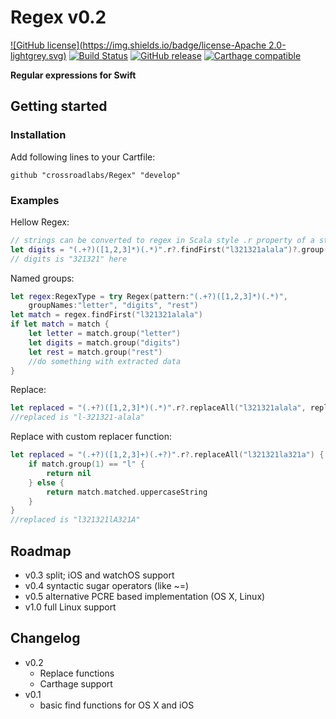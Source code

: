 # Regex v0.2
[![GitHub license](https://img.shields.io/badge/license-Apache 2.0-lightgrey.svg)](https://raw.githubusercontent.com/crossroadlabs/Regex/master/LICENSE) [![Build Status](https://travis-ci.org/crossroadlabs/Regex.svg?branch=develop)](https://travis-ci.org/crossroadlabs/Regex) [![GitHub release](https://img.shields.io/github/release/crossroadlabs/Regex.svg)](https://github.com/crossroadlabs/Regex/releases) [![Carthage compatible](https://img.shields.io/badge/Carthage-compatible-4BC51D.svg?style=flat)](https://github.com/Carthage/Carthage)

**Regular expressions for Swift**

## Getting started

### Installation

Add following lines to your Cartfile:  

	github "crossroadlabs/Regex" "develop"

### Examples

Hellow Regex:

```swift
// strings can be converted to regex in Scala style .r property of a string
let digits = "(.+?)([1,2,3]*)(.*)".r?.findFirst("l321321alala")?.group(2)
// digits is "321321" here
```

Named groups:

```swift
let regex:RegexType = try Regex(pattern:"(.+?)([1,2,3]*)(.*)",
	groupNames:"letter", "digits", "rest")
let match = regex.findFirst("l321321alala")
if let match = match {
	let letter = match.group("letter")
	let digits = match.group("digits")
	let rest = match.group("rest")
	//do something with extracted data
}
```

Replace:

```swift
let replaced = "(.+?)([1,2,3]*)(.*)".r?.replaceAll("l321321alala", replacement: "$1-$2-$3")
//replaced is "l-321321-alala"
```

Replace with custom replacer function:

```swift
let replaced = "(.+?)([1,2,3]+)(.+?)".r?.replaceAll("l321321la321a") { match in
	if match.group(1) == "l" {
		return nil
	} else {
		return match.matched.uppercaseString
	}
}
//replaced is "l321321lA321A"
```

## Roadmap

* v0.3 split; iOS and watchOS support
* v0.4 syntactic sugar operators (like ~=)
* v0.5 alternative PCRE based implementation (OS X, Linux)
* v1.0 full Linux support

## Changelog

* v0.2
	* Replace functions
	* Carthage support
* v0.1
	* basic find functions for OS X and iOS

